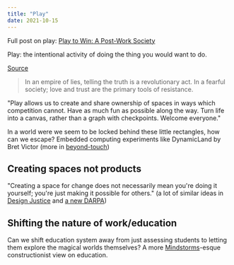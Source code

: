```yaml
---
title: "Play"
date: 2021-10-15
---
```


Full post on play: [Play to Win: A Post-Work Society](posts/play.md)

Play: the intentional activity of doing the thing you would want to do. 

[Source](https://kernel.community/en/learn/module-1/joyful-subversion)

> In an empire of lies, telling the truth is a revolutionary act. In a fearful society; love and trust are the primary tools of resistance.

"Play allows us to create and share ownership of spaces in ways which competition cannot. Have as much fun as possible along the way. Turn life into a canvas, rather than a graph with checkpoints. Welcome everyone."

In a world were we seem to be locked behind these little rectangles, how can we escape? Embedded computing experiments like DynamicLand by Bret Victor (more in [beyond-touch](thoughts/beyond-touch.md))

## Creating spaces not products
"Creating a space for change does not necessarily mean you're doing it yourself; you're just making it possible for others." (a lot of similar ideas in [Design Justice](thoughts/books/design-justice.md) and [a new DARPA](thoughts/a-new-darpa.md))

## Shifting the nature of work/education
Can we shift education system away from just assessing students to letting them explore the magical worlds themselves? A more [Mindstorms](thoughts/books/mindstorms.md)-esque constructionist view on education.
